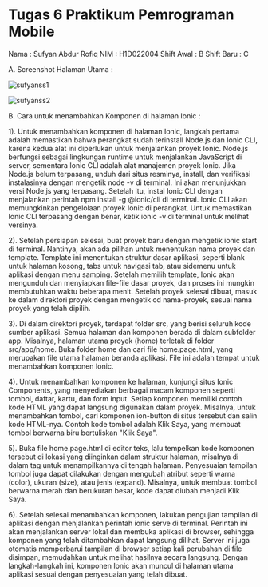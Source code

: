 # Tugas 6 Praktikum Pemrograman Mobile

Nama  : Sufyan Abdur Rofiq
NIM  : H1D022004
Shift Awal  : B
Shift Baru  : C

A. Screenshot Halaman Utama :

![sufyanss1](https://github.com/user-attachments/assets/506b6035-0af9-4fdf-ae6e-33f3a6b19062)

![sufyanss2](https://github.com/user-attachments/assets/d5ac6ef9-a8e9-4713-845b-aa1e772c3bca)

B. Cara untuk menambahkan Komponen di halaman Ionic :

1). Untuk menambahkan komponen di halaman Ionic, langkah pertama adalah memastikan bahwa perangkat sudah terinstall Node.js dan Ionic CLI, karena kedua alat ini diperlukan untuk menjalankan proyek Ionic. Node.js berfungsi sebagai lingkungan runtime untuk menjalankan JavaScript di server, sementara Ionic CLI adalah alat manajemen proyek Ionic. Jika Node.js belum terpasang, unduh dari situs resminya, install, dan verifikasi instalasinya dengan mengetik node -v di terminal. Ini akan menunjukkan versi Node.js yang terpasang. Setelah itu, instal Ionic CLI dengan menjalankan perintah npm install -g @ionic/cli di terminal. Ionic CLI akan memungkinkan pengelolaan proyek Ionic di perangkat. Untuk memastikan Ionic CLI terpasang dengan benar, ketik ionic -v di terminal untuk melihat versinya.

2). Setelah persiapan selesai, buat proyek baru dengan mengetik ionic start di terminal. Nantinya, akan ada pilihan untuk menentukan nama proyek dan template. Template ini menentukan struktur dasar aplikasi, seperti blank untuk halaman kosong, tabs untuk navigasi tab, atau sidemenu untuk aplikasi dengan menu samping. Setelah memilih template, Ionic akan mengunduh dan menyiapkan file-file dasar proyek, dan proses ini mungkin membutuhkan waktu beberapa menit. Setelah proyek selesai dibuat, masuk ke dalam direktori proyek dengan mengetik cd nama-proyek, sesuai nama proyek yang telah dipilih.

3). Di dalam direktori proyek, terdapat folder src, yang berisi seluruh kode sumber aplikasi. Semua halaman dan komponen berada di dalam subfolder app. Misalnya, halaman utama proyek (home) terletak di folder src/app/home. Buka folder home dan cari file home.page.html, yang merupakan file utama halaman beranda aplikasi. File ini adalah tempat untuk menambahkan komponen Ionic.

4). Untuk menambahkan komponen ke halaman, kunjungi situs Ionic Components, yang menyediakan berbagai macam komponen seperti tombol, daftar, kartu, dan form input. Setiap komponen memiliki contoh kode HTML yang dapat langsung digunakan dalam proyek. Misalnya, untuk menambahkan tombol, cari komponen ion-button di situs tersebut dan salin kode HTML-nya. Contoh kode tombol adalah <ion-button color="primary">Klik Saya</ion-button>, yang membuat tombol berwarna biru bertuliskan "Klik Saya".

5). Buka file home.page.html di editor teks, lalu tempelkan kode komponen tersebut di lokasi yang diinginkan dalam struktur halaman, misalnya di dalam tag <ion-content> untuk menampilkannya di tengah halaman. Penyesuaian tampilan tombol juga dapat dilakukan dengan mengubah atribut seperti warna (color), ukuran (size), atau jenis (expand). Misalnya, untuk membuat tombol berwarna merah dan berukuran besar, kode dapat diubah menjadi <ion-button color="danger" size="large">Klik Saya</ion-button>.

6). Setelah selesai menambahkan komponen, lakukan pengujian tampilan di aplikasi dengan menjalankan perintah ionic serve di terminal. Perintah ini akan menjalankan server lokal dan membuka aplikasi di browser, sehingga komponen yang telah ditambahkan dapat langsung dilihat. Server ini juga otomatis memperbarui tampilan di browser setiap kali perubahan di file disimpan, memudahkan untuk melihat hasilnya secara langsung. Dengan langkah-langkah ini, komponen Ionic akan muncul di halaman utama aplikasi sesuai dengan penyesuaian yang telah dibuat.
